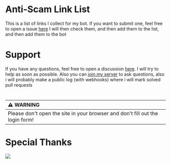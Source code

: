 # Anti-Scam Link List
This is a list of links I collect for my bot. If you want to submit one, feel free to open a issue [here](https://github.com/AntiScamBot/Anti-Scam-Link-List/issues/new)
I will then check them, and then add them to the list, and then add them to the bot

# Support
If you have any questions, feel free to open a discussion [here](https://github.com/AntiScamBot/Anti-Scam-Link-List/discussions/new). 
I will try to help as soon as possible. Also you can [join my server](https://discord.gg/4Q87pfTWqC) to ask questions, also i will probably make a public log (with webhooks) where i will mark solved pull requests
#
| :warning: **WARNING** | 
|:---------------------------| 
| Please don't open the site in your browser and don't fill out the login form! |

# Special Thanks
<a href="https://github.com/AntiScamBot/Anti-Scam-Link-List/graphs/contributors">
  <img src="https://contrib.rocks/image?repo=AntiScamBot/Anti-Scam-Bot-Link-List" />
</a>

